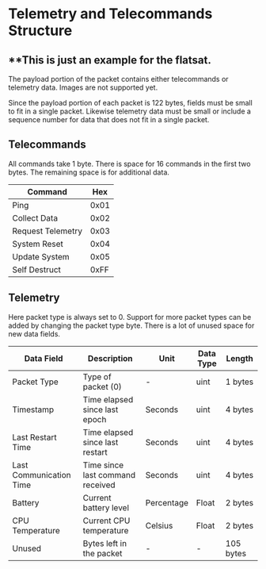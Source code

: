 # Telemetry and Telecommands Structure

## **\*\*This is just an example for the flatsat.**

The payload portion of the packet contains either telecommands or telemetry data. Images are not supported yet. 

Since the payload portion of each packet is 122 bytes, fields must be small to fit in a single packet. Likewise telemetry data must be small or include a sequence number for data that does not fit in a single packet.

## Telecommands

All commands take 1 byte. There is space for 16 commands in the first two bytes. The remaining space is for additional data.


| Command                | Hex   |
|------------------------|-------|
| Ping                   | 0x01  |
| Collect Data           | 0x02  |
| Request Telemetry      | 0x03  |
| System Reset           | 0x04  |
| Update System          | 0x05  |
| Self Destruct          | 0xFF  |



## Telemetry
Here packet type is always set to 0. Support for more packet types can be added by changing the packet type byte. There is a lot of unused space for new data fields.


| Data Field              | Description                               | Unit        | Data Type | Length  |
|-------------------------|-------------------------------------------|-------------|-----------|---------|
| Packet Type             | Type of packet (0)                        | -           | uint      | 1 bytes |
| Timestamp               | Time elapsed since last epoch             | Seconds     | uint      | 4 bytes |
| Last Restart Time       | Time elapsed since last restart           | Seconds     | uint      | 4 bytes |
| Last Communication Time | Time since last command received          | Seconds     | uint      | 4 bytes |
| Battery                 | Current battery level                     | Percentage  | Float     | 2 bytes |
| CPU Temperature         | Current CPU temperature                   | Celsius     | Float     | 2 bytes |
| Unused                  | Bytes left in the packet                  | -           | -         | 105 bytes|

